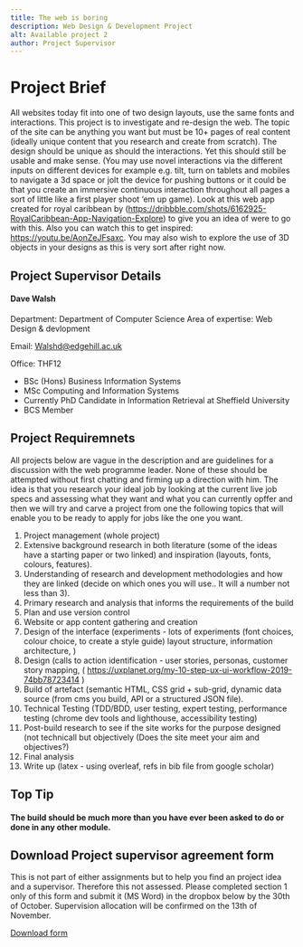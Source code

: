 ```yaml
---
title: The web is boring
description: Web Design & Development Project
alt: Available project 2 
author: Project Supervisor
---
```

<div class="line-separate">

# Project Brief 
All websites today fit into one of two design layouts, use the same fonts and interactions.
This project is to investigate and re-design the web. The topic of the site can be anything you
want but must be 10+ pages of real content (ideally unique content that you research and
create from scratch). The design should be unique as should the interactions. Yet this should 
still be usable and make sense. (You may use novel interactions via the different inputs on
different devices for example e.g. tilt, turn on tablets and mobiles to navigate a 3d space or
jolt the device for pushing buttons or it could be that you create an immersive continuous
interaction throughout all pages a sort of little like a first player shoot ‘em up game). Look at
this web app created for royal caribbean by (https://dribbble.com/shots/6162925-RoyalCaribbean-App-Navigation-Explore) to give you an idea of were to go with this. Also you
can watch this to get inspired: https://youtu.be/AonZeJFsaxc. You may also wish to
explore the use of 3D objects in your designs as this is very sort after right now.

## Project Supervisor Details
#### Dave Walsh

Department: Department of Computer Science
Area of expertise: Web Design & devlopment

Email: Walshd@edgehill.ac.uk

Office: THF12
<ul>
    <li>BSc (Hons) Business Information Systems</li>
    <li>MSc Computing and Information Systems</li>
    <li>Currently PhD Candidate in Information Retrieval at Sheffield University</li>
    <li>BCS Member</li>
</ul>

</div>

## Project Requiremnets
All projects below are vague in the description and are guidelines for a discussion
with the web programme leader. None of these should be attempted without first
chatting and firming up a direction with him.
The idea is that you research your ideal job by looking at the current live job specs and assessing
what they want and what you can currently opffer and then we will try and carve a project from
one the following topics that will enable you to be ready to apply for jobs like the one you want.

1. Project management (whole project)
2. Extensive background research in both literature (some of the ideas have a starting paper or two linked) and inspiration (layouts, fonts, colours, features).
3. Understanding of research and development methodologies and how they are linked (decide on which ones you will use.. It will a number not less than 3).
4. Primary research and analysis that informs the requirements of the build
5. Plan and use version control
6. Website or app content gathering and creation
7. Design of the interface (experiments - lots of experiments (font choices, colour choice, to create a style guide) layout structure, information architecture, )
8. Design (calls to action identification - user stories, personas, customer story mapping, ( https://uxplanet.org/my-10-step-ux-ui-workflow-2019-74bb78723414 )
9. Build of artefact (semantic HTML, CSS grid + sub-grid, dynamic data source (from cms you build, API or a structured JSON file).
10. Technical Testing (TDD/BDD, user testing, expert testing, performance testing (chrome dev tools and lighthouse, accessibility testing)
11. Post-build research to see if the site works for the purpose designed (not technicall but objectively (Does the site meet your aim and objectives?)
12. Final analysis
13. Write up (latex - using overleaf, refs in bib file from google scholar)



<div class="text-block border-text-block line-separate">

## Top Tip
#### The build should be much more than you have ever been asked to do or done in any other module.
</div>


## Download Project supervisor agreement form 
This is not part of either assignments but to help you find an project idea and a supervisor. Therefore this not assessed. 
Please completed section 1 only of this form and submit it (MS Word) in the dropbox below by the 30th of October. 
Supervision allocation will be confirmed on the 13th of November.

<a href="">Download form</a>
